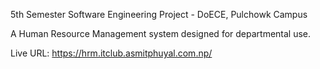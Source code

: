 5th Semester Software Engineering Project - DoECE, Pulchowk Campus

A Human Resource Management system designed for departmental use.  

Live URL: https://hrm.itclub.asmitphuyal.com.np/
